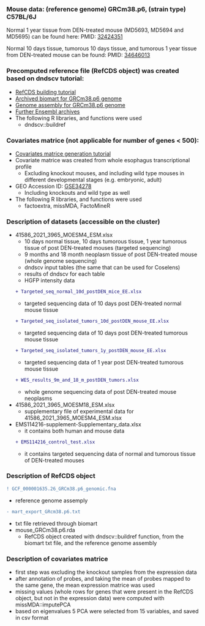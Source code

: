 ### **Mouse data**: (reference genome) GRCm38.p6, (strain type) C57BL/6J

Normal 1 year tissue from DEN-treated mouse (MD5693, MD5694 and MD5695) can be found here: PMID: [32424351](https://www.ncbi.nlm.nih.gov/pmc/articles/PMC7116672/)

Normal 10 days tissue, tumorous 10 days tissue, and tumorous 1 year tissue from DEN-treated mouse can be found: PMID: [34646013](https://www.ncbi.nlm.nih.gov/pmc/articles/PMC7612642/)

### **Precomputed reference file** (RefCDS object) was created based on dndscv tutorial:
* [RefCDS building tutorial](http://htmlpreview.github.io/?http://github.com/im3sanger/dndscv/blob/master/vignettes/buildref.html)
* [Archived biomart for GRCm38.p6 genome](http://nov2020.archive.ensembl.org/biomart/martview/c1650624993ec75992204dfcd372fe53)
* [Genome assembly for GRCm38.p6 genome](https://www.ncbi.nlm.nih.gov/assembly/GCF_000001635.26/)
* [Further Ensembl archives](https://www.ensembl.org/info/website/archives/index.html)
* The following R libraries, and functions were used
  * dndscv::buildref


### **Covariates matrice** (not applicable for number of genes < 500):
* [Covariates matrice generation tutorial](https://townsend-lab-yale.github.io/cancereffectsizeR/articles/create_custom_covariates.html)
* Covariate matrice was created from whole esophagus transcriptional profile
  * Excluding knockout mouses, and including wild type mouses in different developmental stages (e.g. embryonic, adult) 
* GEO Accession ID: [GSE34278](https://www.ncbi.nlm.nih.gov/geo/query/acc.cgi)
  * Including knockouts and wild type as well
* The following R libraries, and functions were used
  * factoextra, missMDA, FactoMineR

### Description of datasets (accessible on the cluster)
* 41586_2021_3965_MOESM4_ESM.xlsx
  * 10 days normal tissue, 10 days tumorous tissue, 1 year tumorous tissue of post DEN-treated mouses (targeted sequencing)
  * 9 months and 18 month neoplasm tissue of post DEN-treated mouse (whole genome sequencing)
  * dndscv input tables (the same that can be used for Coselens)
  * results of dndscv for each table
  * HGFP intensity data
  ```diff
  + Targeted_seq_normal_10d_postDEN_mice_EE.xlsx
  ```
    * targeted sequencing data of 10 days post DEN-treated normal mouse tissue
  ```diff  
  + Targeted_seq_isolated_tumors_10d_postDEN_mouse_EE.xlsx
  ```
    * targeted sequencing data of 10 days post DEN-treated tumorous mouse tissue
  ```diff
  + Targeted_seq_isolated_tumors_1y_postDEN_mouse_EE.xlsx
  ```
    * targeted sequencing data of 1 year post DEN-treated tumorous mouse tissue
  ```diff
  + WES_results_9m_and_18_m_postDEN_tumors.xlsx
  ```
    * whole genome sequencing data of post DEN-treated mouse neoplasms
* 41586_2021_3965_MOESM18_ESM.xlsx
  * supplementary file of experimental data for 41586_2021_3965_MOESM4_ESM.xlsx
* EMS114216-supplement-Supplementary_data.xlsx
  * it contains both human and mouse data
  ```diff
  + EMS114216_control_test.xlsx
  ```
    * it contains targeted sequencing data of normal and tumorous tissue of DEN-treated mouses  

### Description of RefCDS object
```diff
! GCF_000001635.26_GRCm38.p6_genomic.fna
```
   * reference genome assemply
```diff
- mart_export_GRcm38.p6.txt
```
   * txt file retrieved through biomart
 * mouse_GRCm38.p6.rda
   * RefCDS object created with dndscv::buildref function, from the biomart txt file, and the reference genome assembly

### Description of covariates matrice
* first step was excluding the knockout samples from the expression data
* after annotation of probes, and taking the mean of probes mapped to the same gene, the mean expression matrice was used
* missing values (whole rows for genes that were present in the RefCDS object, but not in the expression data) were computed with missMDA::imputePCA
* based on eigenvalues 5 PCA were selected from 15 variables, and saved in csv format
